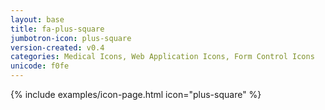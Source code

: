 ```yaml
---
layout: base
title: fa-plus-square
jumbotron-icon: plus-square
version-created: v0.4
categories: Medical Icons, Web Application Icons, Form Control Icons
unicode: f0fe
---
```


{% include examples/icon-page.html icon="plus-square" %}
